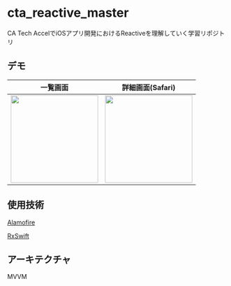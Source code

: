 # cta_reactive_master

CA Tech AccelでiOSアプリ開発におけるReactiveを理解していく学習リポジトリ

## デモ

|一覧画面|詳細画面(Safari)|
|:----:|:----:|
|<img src="https://user-images.githubusercontent.com/50735539/111898191-e4cf7d80-8a67-11eb-9cea-d9870a2b137c.png" width="200px">|<img src="https://user-images.githubusercontent.com/50735539/111898196-e7ca6e00-8a67-11eb-8373-1ca1cf83449b.png" width="200px">|

## 使用技術

[Alamofire](https://github.com/Alamofire/Alamofire)

[RxSwift](https://github.com/ReactiveX/RxSwift)

## アーキテクチャ
MVVM
